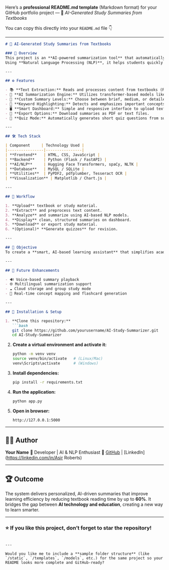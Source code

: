 Here’s a **professional README.md template** (Markdown format) for your GitHub portfolio project —
📘 *AI-Generated Study Summaries from Textbooks*

You can copy this directly into your `README.md` file 👇

---

````markdown
# 📘 AI-Generated Study Summaries from Textbooks

### 🧠 Overview
This project is an **AI-powered summarization tool** that automatically generates **concise study summaries** from textbooks and academic materials.  
Using **Natural Language Processing (NLP)**, it helps students quickly understand key concepts by condensing large volumes of text into short, meaningful notes.

---

## ⚙️ Features

- 📚 **Text Extraction:** Reads and processes content from textbooks (PDF, DOCX, or scanned OCR files).  
- 🤖 **AI Summarization Engine:** Utilizes transformer-based models like **BERT**, **T5**, or **GPT** for context-aware summarization.  
- 🧩 **Custom Summary Levels:** Choose between brief, medium, or detailed summaries.  
- 🧠 **Keyword Highlighting:** Detects and emphasizes important concepts, formulas, and terms.  
- 🖥️ **Smart Dashboard:** Simple and responsive interface to upload textbooks and view results.  
- 🧾 **Export Options:** Download summaries as PDF or text files.  
- 📝 **Quiz Mode:** Automatically generates short quiz questions from summaries (optional feature).

---

## 🛠️ Tech Stack

| Component     | Technology Used |
|----------------|----------------|
| **Frontend**   | HTML, CSS, JavaScript |
| **Backend**    | Python (Flask / FastAPI) |
| **AI/NLP**     | Hugging Face Transformers, spaCy, NLTK |
| **Database**   | MySQL / SQLite |
| **Utilities**  | PyPDF2, pdfplumber, Tesseract OCR |
| **Visualization** | Matplotlib / Chart.js |

---

## 🔄 Workflow

1. **Upload** textbook or study material.  
2. **Extract** and preprocess text content.  
3. **Analyze** and summarize using AI-based NLP models.  
4. **Display** clean, structured summaries on dashboard.  
5. **Download** or export study material.  
6. *(Optional)* **Generate quizzes** for revision.

---

## 🎯 Objective
To create a **smart, AI-based learning assistant** that simplifies academic reading, saves time, and improves retention through intelligent summarization and interactive revision tools.

---

## 🚀 Future Enhancements

- 🔊 Voice-based summary playback  
- 🌐 Multilingual summarization support  
- ☁️ Cloud storage and group study mode  
- 🧩 Real-time concept mapping and flashcard generation  

---

## 🧰 Installation & Setup

1. **Clone this repository:**
   ```bash
   git clone https://github.com/yourusername/AI-Study-Summarizer.git
   cd AI-Study-Summarizer
````

2. **Create a virtual environment and activate it:**

   ```bash
   python -m venv venv
   source venv/bin/activate   # (Linux/Mac)
   venv\Scripts\activate      # (Windows)
   ```

3. **Install dependencies:**

   ```bash
   pip install -r requirements.txt
   ```

4. **Run the application:**

   ```bash
   python app.py
   ```

5. **Open in browser:**

   ```
   http://127.0.0.1:5000
   ```

---

## 🧑‍💻 Author

**Your Name**
📍 Developer | AI & NLP Enthusiast
🔗 [GitHub](https://github.com/ItzRoberts) | [LinkedIn](https://linkedin.com/in/Asir Roberts)

---

## 🏆 Outcome

The system delivers personalized, AI-driven summaries that improve learning efficiency by reducing textbook reading time by up to **60%**.
It bridges the gap between **AI technology and education**, creating a new way to learn smarter.

---

### ⭐ If you like this project, don’t forget to **star** the repository!

```

---

Would you like me to include a **sample folder structure** (like `/static`, `/templates`, `/models`, etc.) for the same project so your README looks more complete and GitHub-ready?
```
